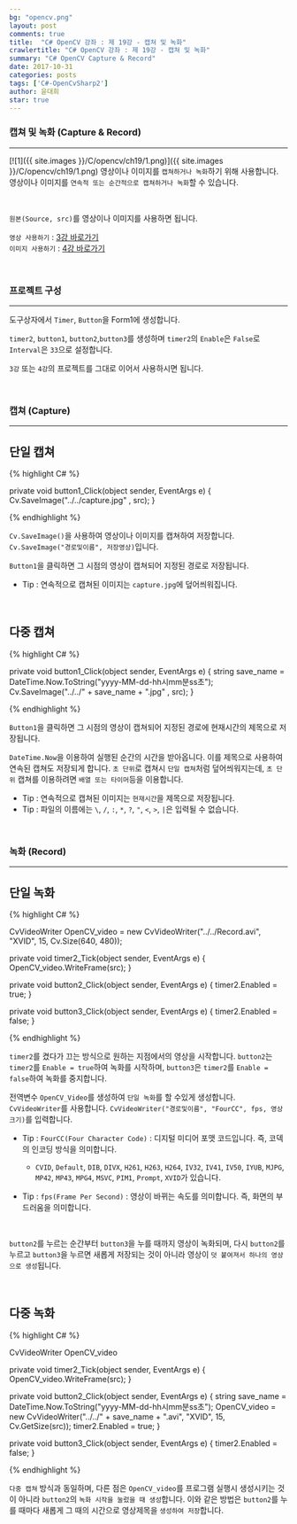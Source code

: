 ```yaml
---
bg: "opencv.png"
layout: post
comments: true
title:  "C# OpenCV 강좌 : 제 19강 - 캡쳐 및 녹화"
crawlertitle: "C# OpenCV 강좌 : 제 19강 - 캡쳐 및 녹화"
summary: "C# OpenCV Capture & Record"
date: 2017-10-31
categories: posts
tags: ['C#-OpenCvSharp2']
author: 윤대희
star: true
---
```


### 캡쳐 및 녹화 (Capture & Record) ###
----------
[![1]({{ site.images }}/C/opencv/ch19/1.png)]({{ site.images }}/C/opencv/ch19/1.png)
영상이나 이미지를 `캡쳐하거나 녹화`하기 위해 사용합니다. 영상이나 이미지를 `연속적 또는 순간적으로 캡쳐하거나 녹화`할 수 있습니다.

<br>

`원본(Source, src)`를 영상이나 이미지를 사용하면 됩니다.
<br>

`영상 사용하기` : [3강 바로가기][3강]
<br>
`이미지 사용하기` : [4강 바로가기][4강]

<br>

### 프로젝트 구성 ###
----------
도구상자에서 `Timer`, `Button`을 Form1에 생성합니다.

`timer2`, `button1`, `button2`,`button3`를 생성하며 `timer2`의 `Enable`은 `False`로 `Interval`은 `33`으로 설정합니다.


`3강` 또는 `4강`의 프로젝트를 그대로 이어서 사용하시면 됩니다.

<br>

### 캡쳐 (Capture) ###
----------

## 단일 캡쳐 ##

{% highlight C# %}

private void button1_Click(object sender, EventArgs e)
{
    Cv.SaveImage("../../capture.jpg" , src);
}

{% endhighlight %}

`Cv.SaveImage()`을 사용하여 영상이나 이미지를 캡쳐하여 저장합니다. `Cv.SaveImage("경로및이름", 저장영상)`입니다.


`Button1`을 클릭하면 그 시점의 영상이 캡쳐되어 지정된 경로로 저장됩니다.

* Tip : 연속적으로 캡쳐된 이미지는 `capture.jpg`에 덮어씌워집니다.

<br>

## 다중 캡쳐 ##

{% highlight C# %}

private void button1_Click(object sender, EventArgs e)
{
    string save_name = DateTime.Now.ToString("yyyy-MM-dd-hh시mm분ss초");  
    Cv.SaveImage("../../" + save_name + ".jpg" , src);
}

{% endhighlight %}

`Button1`을 클릭하면 그 시점의 영상이 캡쳐되어 지정된 경로에 현재시간의 제목으로 저장됩니다.


`DateTime.Now`을 이용하여 실행된 순간의 시간을 받아옵니다. 이를 제목으로 사용하여 연속된 캡쳐도 저장되게 합니다. `초 단위`로 캡쳐시 `단일 캡쳐`처럼 덮어씌워지는데, `초 단위` 캡쳐를 이용하려면 `배열 또는 타이머`등을 이용합니다.


* Tip : 연속적으로 캡쳐된 이미지는 `현재시간`을 제목으로 저장됩니다.
* Tip : 파일의 이름에는 `\`, `/`, `:`, `*`, `?`, `"`, `<`, `>`, `|`은 입력될 수 없습니다.

<br>

### 녹화 (Record) ###
----------

## 단일 녹화 ##

{% highlight C# %}

CvVideoWriter OpenCV_video = new CvVideoWriter("../../Record.avi", "XVID", 15, Cv.Size(640, 480));

private void timer2_Tick(object sender, EventArgs e)
{
    OpenCV_video.WriteFrame(src);
}

private void button2_Click(object sender, EventArgs e)
{
    timer2.Enabled = true;
}

private void button3_Click(object sender, EventArgs e)
{
    timer2.Enabled = false;
}

{% endhighlight %}

`timer2`를 켰다가 끄는 방식으로 원하는 지점에서의 영상을 시작합니다. `button2`는 `timer2`를 `Enable = true`하여 녹화를 시작하며, `button3`은 `timer2`를 `Enable = false`하여 녹화를 중지합니다.


전역변수 `OpenCV_Video`를 생성하여 `단일 녹화`를 할 수있게 생성합니다. `CvVideoWriter`를 사용합니다. `CvVideoWriter("경로및이름", "FourCC", fps, 영상크기)`를 입력합니다.

* Tip : `FourCC(Four Character Code)` : 디지털 미디어 포맷 코드입니다. 즉, 코덱의 인코딩 방식을 의미합니다.


    * `CVID`, `Default`, `DIB`, `DIVX`, `H261`, `H263`, `H264`, `IV32`, `IV41`, `IV50`, `IYUB`, `MJPG`, `MP42`, `MP43`, `MPG4`, `MSVC`, `PIM1`, `Prompt`, `XVID`가 있습니다.


* Tip : `fps(Frame Per Second)` : 영상이 바뀌는 속도를 의미합니다. 즉, 화면의 부드러움을 의미합니다.

<br>

`button2`를 누르는 순간부터 `button3`을 누를 때까지 영상이 녹화되며, 다시 `button2`를 누르고 `button3`을 누르면 새롭게 저장되는 것이 아니라 영상이 `덧 붙여져서 하나의 영상으로 생성`됩니다.

<br>

## 다중 녹화 ##

{% highlight C# %}

CvVideoWriter OpenCV_video

private void timer2_Tick(object sender, EventArgs e)
{
    OpenCV_video.WriteFrame(src);
}

private void button2_Click(object sender, EventArgs e)
{
    string save_name = DateTime.Now.ToString("yyyy-MM-dd-hh시mm분ss초");
    OpenCV_video = new CvVideoWriter("../../" + save_name + ".avi", "XVID", 15, Cv.GetSize(src));
    timer2.Enabled = true;
}

private void button3_Click(object sender, EventArgs e)
{
    timer2.Enabled = false;
}

{% endhighlight %}

`다중 캡쳐` 방식과 동일하며, 다른 점은 `OpenCV_video`를 프로그램 실행시 생성시키는 것이 아니라 `button2`의 `녹화 시작을 눌렀을 때 생성`합니다. 이와 같은 방법은 `button2`를 누를 때마다 새롭게 그 때의 시간으로 영상제목을 `생성하여 저장`합니다.

[3강]: https://076923.github.io/posts/C-opencv-3/
[4강]: https://076923.github.io/posts/C-opencv-4/

